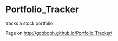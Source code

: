 Portfolio_Tracker
=================

tracks a stock portfolio

Page on http://gobboph.github.io/Portfolio_Tracker/
